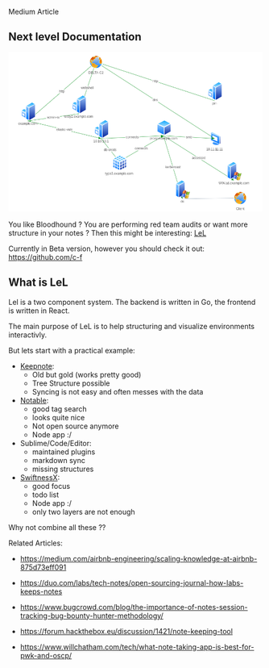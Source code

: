 ---
---

Medium Article

## Next level Documentation

![](./banner.png)

You like Bloodhound ? You are performing red team audits or want more structure in your notes ?
Then this might be interesting: [LeL](https://editor.l3l.lol)

Currently in Beta version, however you should check it out: https://github.com/c-f

## What is LeL

Lel is a two component system. The backend is written in Go, the frontend is written in React.

The main purpose of LeL is to help structuring and visualize environments interactivly.

But lets start with a practical example:

- [Keepnote](https://github.com/mdrasmus/keepnote):
  - Old but gold (works pretty good)
  - Tree Structure possible
  * Syncing is not easy and often messes with the data
- [Notable](https://github.com/notable/notable):
  - good tag search
  - looks quite nice
  * Not open source anymore
  * Node app :/
- Sublime/Code/Editor:
  - maintained plugins
  - markdown sync
  * missing structures
- [SwiftnessX](https://github.com/ehrishirajsharma/SwiftnessX):
  - good focus
  - todo list
  * Node app :/
  * only two layers are not enough

Why not combine all these ??

Related Articles:

- https://medium.com/airbnb-engineering/scaling-knowledge-at-airbnb-875d73eff091

- https://duo.com/labs/tech-notes/open-sourcing-journal-how-labs-keeps-notes

- https://www.bugcrowd.com/blog/the-importance-of-notes-session-tracking-bug-bounty-hunter-methodology/

- https://forum.hackthebox.eu/discussion/1421/note-keeping-tool

- https://www.willchatham.com/tech/what-note-taking-app-is-best-for-pwk-and-oscp/
